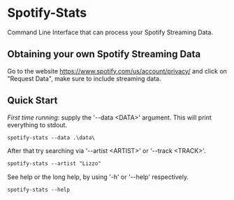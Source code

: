 # Spotify-Stats

Command Line Interface that can process your Spotify Streaming Data.

## Obtaining your own Spotify Streaming Data

Go to the website <https://www.spotify.com/us/account/privacy/> and click on "Request Data", make sure to include streaming data.

## Quick Start

*First time running*: supply the '--data \<DATA\>' argument. This will print everything to stdout.

```ps
spotify-stats --data .\data\
```

After that try searching via '--artist \<ARTIST\>' or '--track \<TRACK\>'.

```ps
spotify-stats --artist "Lizzo"
```

See help or the long help, by using '-h' or '--help' respectively.

```ps
spotify-stats --help
```
